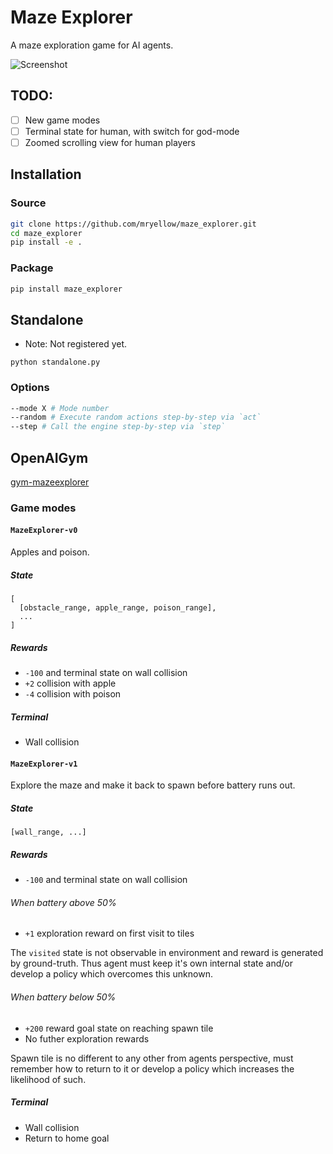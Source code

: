 # Maze Explorer

A maze exploration game for AI agents.

![Screenshot](https://raw.githubusercontent.com/mryellow/maze_explorer/master/assets/screen_002.jpg)

## TODO:

* [ ] New game modes
* [ ] Terminal state for human, with switch for god-mode
* [ ] Zoomed scrolling view for human players

## Installation

### Source

```bash
git clone https://github.com/mryellow/maze_explorer.git
cd maze_explorer
pip install -e .
```

### Package

```bash
pip install maze_explorer
```

## Standalone

* Note: Not registered yet.

`python standalone.py`

### Options

```bash
--mode X # Mode number
--random # Execute random actions step-by-step via `act`
--step # Call the engine step-by-step via `step`
```


## OpenAIGym

[gym-mazeexplorer](https://github.com/mryellow/gym-mazeexplorer)

### Game modes

#### `MazeExplorer-v0`

Apples and poison.

##### State

```
[
  [obstacle_range, apple_range, poison_range],
  ...
]
```

##### Rewards

* `-100` and terminal state on wall collision
* `+2` collision with apple
* `-4` collision with poison

##### Terminal

* Wall collision

#### `MazeExplorer-v1`

Explore the maze and make it back to spawn before battery runs out.

##### State

```
[wall_range, ...]
```

##### Rewards

* `-100` and terminal state on wall collision

###### When battery above 50%

* `+1` exploration reward on first visit to tiles

The `visited` state is not observable in environment and reward is generated by ground-truth.
Thus agent must keep it's own internal state and/or develop a policy which overcomes this unknown.

###### When battery below 50%

* `+200` reward goal state on reaching spawn tile
* No futher exploration rewards

Spawn tile is no different to any other from agents perspective, must remember how to return to it or develop a policy which increases the likelihood of such.

##### Terminal

* Wall collision
* Return to home goal
